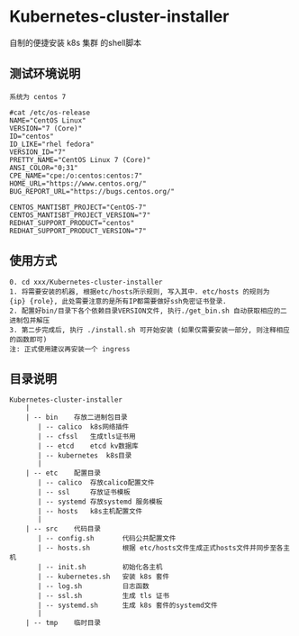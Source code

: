# Kubernetes-cluster-installer
自制的便捷安装 k8s 集群 的shell脚本

## 测试环境说明
```
系统为 centos 7

#cat /etc/os-release
NAME="CentOS Linux"
VERSION="7 (Core)"
ID="centos"
ID_LIKE="rhel fedora"
VERSION_ID="7"
PRETTY_NAME="CentOS Linux 7 (Core)"
ANSI_COLOR="0;31"
CPE_NAME="cpe:/o:centos:centos:7"
HOME_URL="https://www.centos.org/"
BUG_REPORT_URL="https://bugs.centos.org/"

CENTOS_MANTISBT_PROJECT="CentOS-7"
CENTOS_MANTISBT_PROJECT_VERSION="7"
REDHAT_SUPPORT_PRODUCT="centos"
REDHAT_SUPPORT_PRODUCT_VERSION="7"
```

## 使用方式
    0. cd xxx/Kubernetes-cluster-installer
    1. 将需要安装的机器, 根据etc/hosts所示规则, 写入其中. etc/hosts 的规则为  {ip} {role}, 此处需要注意的是所有IP都需要做好ssh免密证书登录.
    2. 配置好bin/目录下各个依赖目录VERSION文件, 执行./get_bin.sh 自动获取相应的二进制包并解压
    3. 第二步完成后, 执行 ./install.sh 可开始安装 (如果仅需要安装一部分, 则注释相应的函数即可)
    注: 正式使用建议再安装一个 ingress

## 目录说明
    Kubernetes-cluster-installer
        |
        | -- bin    存放二进制包目录
           | -- calico  k8s网络插件
           | -- cfssl   生成tls证书用
           | -- etcd    etcd kv数据库
           | -- kubernetes  k8s目录
           |
        | -- etc    配置目录
           | -- calico  存放calico配置文件
           | -- ssl     存放证书模板
           | -- systemd 存放systemd 服务模板
           | -- hosts   k8s主机配置文件
           |
        | -- src    代码目录
           | -- config.sh       代码公共配置文件
           | -- hosts.sh        根据 etc/hosts文件生成正式hosts文件并同步至各主机
           | -- init.sh         初始化各主机
           | -- kubernetes.sh   安装 k8s 套件
           | -- log.sh          日志函数
           | -- ssl.sh          生成 tls 证书
           | -- systemd.sh      生成 k8s 套件的systemd文件
           |
        | -- tmp    临时目录
